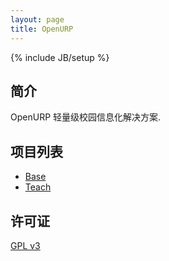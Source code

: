 ```yaml
---
layout: page
title: OpenURP
---
```

{% include JB/setup %}

## 简介

OpenURP 轻量级校园信息化解决方案.

## 项目列表

* [Base](/module/base/index.html)
* [Teach](/module/teach/index.html)

## 许可证
[GPL v3](http://www.gnu.org/licenses/gpl.txt)

